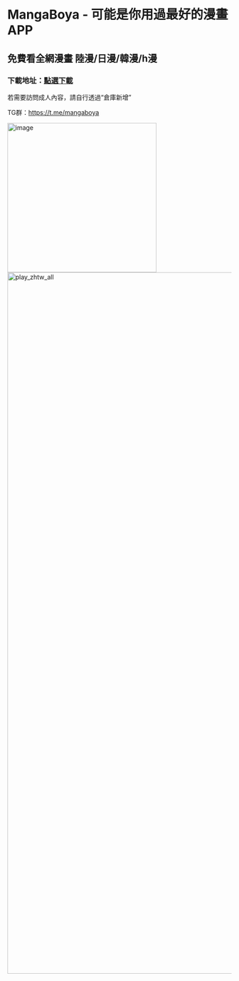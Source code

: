 # MangaBoya - 可能是你用過最好的漫畫APP
## 免費看全網漫畫 陸漫/日漫/韓漫/h漫

### 下載地址：[點選下載](https://github.com/MangaBoya/mangaboya.github.io/releases)

若需要訪問成人內容，請自行透過“倉庫新增”

TG群：https://t.me/mangaboya

<img width="335" alt="image" src="https://github.com/user-attachments/assets/ce14c674-ea2e-4038-aa17-ade5af4fb427" />

<img width="1573" alt="play_zhtw_all" src="https://github.com/user-attachments/assets/0460328a-c29b-4a45-b4a6-4edcac6e9f98" />
